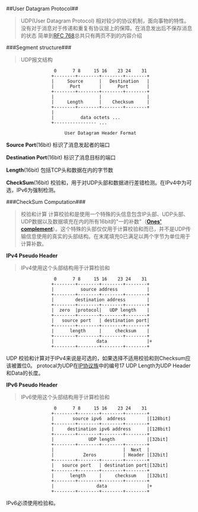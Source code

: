  ##User Datagram Protocol##
>UDP(User Datagram Protocol)
>相对较少的协议机制，面向事物的特性。没有对于消息对于传递和重复有协议层上的保障。在消息发出后不保存消息的状态
>简单到[RFC 768](https://tools.ietf.org/html/rfc768)总共只有两页不到的内容介绍

###Segment structure###
>UDP报文结构

```
                  0      7 8     15 16    23 24    31
                 +--------+--------+--------+--------+
                 |     Source      |   Destination   |
                 |      Port       |      Port       |
                 +--------+--------+--------+--------+
                 |                 |                 |
                 |     Length      |    Checksum     |
                 +--------+--------+--------+--------+
                 |
                 |          data octets ...
                 +---------------- ...

                      User Datagram Header Format
```

**Source Port**(16bit)
标识了消息发起者的端口

**Destination Port**(16bit)
标识了消息目标的端口

**Length**(16bit)
包括TCP头和数据在内的字节数

**CheckSum**(16bit)
校验和，用于对UDP头部和数据进行差错检测。在IPv4中为可选，IPv6为强制检测。


###CheckSum Computation###
>校验和计算
计算校验和是使用一个特殊的头信息包含IP头部、UDP头部、UDP数据以及数据填充在内的所有16bit的"一的补数"（**[Ones' complement](https://en.wikipedia.org/wiki/Ones%27_complement)**）。这个特殊的头部仅仅用于计算校验和而已，并不是UDP传输信息使用的真实的头部结构。在末尾填充0已满足以两个字节为单位用于计算补数。

**IPv4 Pseudo Header**
>IPv4使用这个头部结构用于计算检验和

```
                  0      7 8     15 16    23 24    31
                 +--------+--------+--------+--------+
                 |          source address           |
                 +--------+--------+--------+--------+
                 |        destination address        |
                 +--------+--------+--------+--------+
                 |  zero  |protocol|   UDP length    |
                 +--------+--------+--------+--------+
				 |   source port   | destination port|
				 +--------+--------+--------+--------+
                 |      length     |     checksum    |
				 +--------+--------+--------+--------+
				 |                data               |+
                 +--------+--------+--------+--------+
```

UDP 校验和计算对于IPv4来说是可选的，如果选择不适用校验和则Checksum应该被置位0。
protocal为UDP在[IP协议族](https://en.wikipedia.org/wiki/List_of_IP_protocol_numbers)中的编号17
UDP Length为UDP Header和Data的长度。

**IPv6 Pseudo Header**
>IPv6使用这个头部结构用于计算检验和

```
                  0      7 8     15 16    23 24    31
                 +--------+--------+--------+--------+
                 |       source ipv6  address        |[128bit]
                 +--------+--------+--------+--------+
                 |     destination ipv6 address      |[128bit]
                 +--------+--------+--------+--------+
                 |             UDP length            |[32bit]
                 +--------+--------+--------+--------+
                 |                          |  Next  |
                 |           Zeros          | Header |[32bit]
                 +--------+--------+--------+--------+
				 |   source port   | destination port|[32bit]
				 +--------+--------+--------+--------+
                 |      length     |     checksum    |[32bit]
				 +--------+--------+--------+--------+
				 |                data               |+
                 +--------+--------+--------+--------+
```

IPv6必须使用检验和。